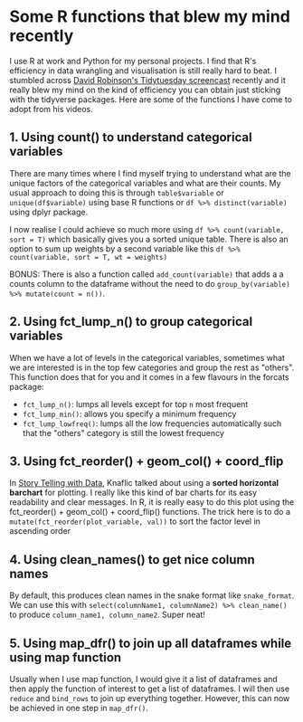 # Some R functions that blew my mind recently

I use R at work and Python for my personal projects. I find that R's efficiency in data wrangling and visualisation is still really hard to beat. I stumbled across [David Robinson's Tidytuesday screencast](https://www.youtube.com/watch?v=5ub92c-5xFQ&t=119s) recently and it really blew my mind on the kind of efficiency you can obtain just sticking with the tidyverse packages. Here are some of the functions I have come to adopt from his videos. 

## 1. Using count() to understand categorical variables
There are many times where I find myself trying to understand what are the unique factors of the categorical variables and what are their counts. My usual approach to doing this is through `table$variable` or `unique(df$variable)` using base R functions or `df %>% distinct(variable)` using dplyr package. 

I now realise I could achieve so much more using `df %>% count(variable, sort = T)` which basically gives you a sorted unique table. There is also an option to sum up weights by a second variable like this `df %>% count(variable, sort = T, wt = weights)`

BONUS: There is also a function called `add_count(variable)` that adds a a counts column to the dataframe without the need to do `group_by(variable) %>% mutate(count = n())`. 

## 2. Using fct_lump_n() to group categorical variables
When we have a lot of levels in the categorical variables, sometimes what we are interested is in the top few categories and group the rest as "others". This function does that for you and it comes in a few flavours in the forcats package:

- `fct_lump_n()`: lumps all levels except for top `n` most frequent
- `fct_lump_min()`: allows you specify a minimum frequency
- `fct_lump_lowfreq()`: lumps all the low frequencies automatically such that the "others" category is still the lowest frequency

## 3. Using fct_reorder() + geom_col() + coord_flip
In [Story Telling with Data](https://www.amazon.co.uk/Storytelling-Data-Cole-Nussbaumer-Knaflic/dp/1119621496), Knaflic talked about using a **sorted horizontal barchart** for plotting. I really like this kind of bar charts for its easy readability and clear messages. In R, it is really easy to do this plot using the fct_reorder() + geom_col() + coord_flip() functions. The trick here is to do a `mutate(fct_reorder(plot_variable, val))` to sort the factor level in ascending order 

## 4. Using clean_names() to get nice column names
By default, this produces clean names in the snake format like `snake_format`. We can use this with `select(columnName1, columnName2) %>% clean_name()` to produce `column_name1, column_name2`. Super neat!

## 5. Using map_dfr() to join up all dataframes while using map function
Usually when I use map function, I would give it a list of dataframes and then apply the function of interest to get a list of dataframes. I will then use `reduce` and `bind_rows` to join up everything together. However, this can now be achieved in one step in `map_dfr()`. 



